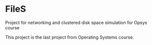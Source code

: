 # FileS 
Project for networking and clustered disk space simulation for Opsys course

This project is the last project from Operating Systems course.
